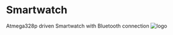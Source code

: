 # Smartwatch
Atmega328p driven Smartwatch with Bluetooth connection
![logo](C:\Users\User\Desktop\Smartwatch-master\logo.png)
